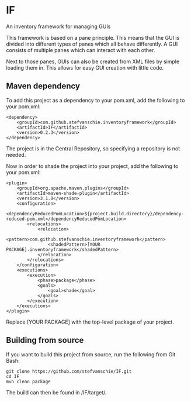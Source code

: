 # IF
An inventory framework for managing GUIs

This framework is based on a pane principle. This means that the GUI is divided into different types of panes which all behave differently. A GUI consists of multiple panes which can interact with each other.

Next to those panes, GUIs can also be created from XML files by simple loading them in. This allows for easy GUI creation with little code.

## Maven dependency
To add this project as a dependency to your pom.xml, add the following to your pom.xml:

    <dependency>
        <groupId>com.github.stefvanschie.inventoryframework</groupId>
        <artifactId>IF</artifactId>
        <version>0.2.3</version>
    </dependency>

The project is in the Central Repository, so specifying a repository is not needed.

Now in order to shade the project into your project, add the following to your pom.xml:

    <plugin>
        <groupId>org.apache.maven.plugins</groupId>
        <artifactId>maven-shade-plugin</artifactId>
        <version>3.1.0</version>
        <configuration>
            <dependencyReducedPomLocation>${project.build.directory}/dependency-reduced-pom.xml</dependencyReducedPomLocation>
            <relocations>
                <relocation>
                    <pattern>com.github.stefvanschie.inventoryframework</pattern>
                    <shadedPattern>[YOUR PACKAGE].inventoryframework</shadedPattern>
                </relocation>
            </relocations>
        </configuration>
        <executions>
            <execution>
                <phase>package</phase>
                <goals>
                    <goal>shade</goal>
                </goals>
            </execution>
        </executions>
    </plugin>

Replace [YOUR PACKAGE] with the top-level package of your project.

## Building from source
If you want to build this project from source, run the following from Git Bash:

    git clone https://github.com/stefvanschie/IF.git
    cd IF
    mvn clean package

The build can then be found in /IF/target/.
